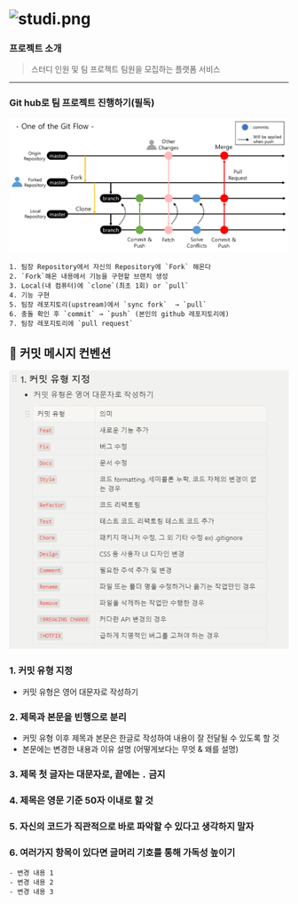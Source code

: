 # ![studi.png](README_img/studi.png)

### 프로젝트 소개  
> 스터디 인원 및 팀 프로젝트 팀원을 모집하는 플랫폼 서비스

---
### Git hub로 팀 프로젝트 진행하기(필독)
![img.png](README_img/img.png)

```text
1. 팀장 Repository에서 자신의 Repository에 `Fork` 해온다
2. `Fork`해온 내용에서 기능을 구현할 브랜치 생성
3. Local(내 컴퓨터)에 `clone`(최초 1회) or `pull`
4. 기능 구현
5. 팀장 레포지토리(upstream)에서 `sync fork`  → `pull`
6. 충돌 확인 후 `commit` → `push` (본인의 github 레포지토리에)
7. 팀장 레포지토리에 `pull request`
```
## 🖤 커밋 메시지 컨벤션
![img_1.png](README_img/img_1.png)
<aside>

### 1. 커밋 유형 지정

- 커밋 유형은 영어 대문자로 작성하기

### 2. 제목과 본문을 빈행으로 분리

- 커밋 유형 이후 제목과 본문은 한글로 작성하여 내용이 잘 전달될 수 있도록 할 것
- 본문에는 변경한 내용과 이유 설명 (어떻게보다는 무엇 & 왜를 설명)

### 3. 제목 첫 글자는 대문자로, 끝에는 `.` 금지

### 4. 제목은 영문 기준 50자 이내로 할 것

### 5. 자신의 코드가 직관적으로 바로 파악할 수 있다고 생각하지 말자

### 6. 여러가지 항목이 있다면 글머리 기호를 통해 가독성 높이기

```
- 변경 내용 1
- 변경 내용 2
- 변경 내용 3
```

</aside>